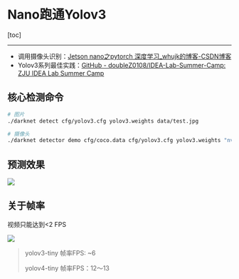 # Nano跑通Yolov3

[toc]

------

- 调用摄像头识别：[Jetson nano之pytorch 深度学习_whujk的博客-CSDN博客](https://blog.csdn.net/whujk/article/details/106469860)
- Yolov3系列最佳实践：[GitHub - doubleZ0108/IDEA-Lab-Summer-Camp: ZJU IDEA Lab Summer Camp](https://github.com/doubleZ0108/IDEA-Lab-Summer-Camp)

## 核心检测命令

```bash
# 图片
./darknet detect cfg/yolov3.cfg yolov3.weights data/test.jpg

# 摄像头
./darknet detector demo cfg/coco.data cfg/yolov3.cfg yolov3.weights "nvarguscamerasrc ! video/x-raw(memory:NVMM), width=1280, height=720, format=NV12, framerate=30/1 ! nvvidconv flip-method=2 ! video/x-raw, width=1280, height=720, format=BGRx ! videoconvert ! video/x-raw, format=BGR ! appsink"
```

## 预测效果

![](https://doublez-site-bed.oss-cn-shanghai.aliyuncs.com/img/20210112173502.png)

## 关于帧率
视频只能达到<2 FPS

![](https://doublez-site-bed.oss-cn-shanghai.aliyuncs.com/img/20210112173515.png)

> yolov3-tiny
> 帧率FPS: ~6
>
> yolov4-tiny
> 帧率FPS：12～13